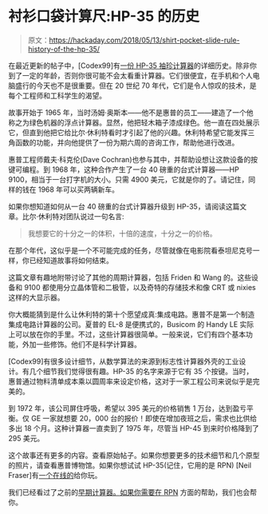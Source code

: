# 衬衫口袋计算尺:HP-35 的历史

> 原文：<https://hackaday.com/2018/05/13/shirt-pocket-slide-rule-history-of-the-hp-35/>

在最近更新的帖子中，[Codex99]有[一份 HP-35 袖珍计算器](http://codex99.com/design/the-hp35.html)的详细历史。除非你到了一定的年龄，否则你很可能不会太看重计算器。它们很便宜，在手机和个人电脑盛行的今天也不是很重要。但在 20 世纪 70 年代，它们是令人惊叹的技术，是每个工程师和工科学生的渴望。

故事开始于 1965 年，当时汤姆·奥斯本——他不是惠普的员工——建造了一个他称之为绿色机器的浮点计算器。显然，他把轻木箱子漆成绿色。他一直在四处展示它，但直到他把它给比尔·休利特看时才引起了他的兴趣。休利特希望它能发挥三角函数的功能，并向他提供了一份为期六周的咨询工作，帮助他进行改进。

惠普工程师戴夫·科克伦(Dave Cochran)也参与其中，并帮助设想让这款设备的按键可编程。到 1968 年，这种合作产生了一台 40 磅重的台式计算器——HP 9100，相当于一台打字机的大小。只需 4900 美元，它就是你的了。请记住，同样的钱在 1968 年可以买两辆新车。

如果你想知道如何从一台 40 磅重的台式计算器升级到 HP-35，请阅读这篇文章。比尔·休利特对团队说过一句名言:

> 我想要它的十分之一的体积，十倍的速度，十分之一的价格。

在那个年代，这似乎是一个不可能完成的任务，尽管就像在电影院看泰坦尼克号一样，你已经知道故事将如何结束。

这篇文章有趣地附带讨论了其他的周期计算器，包括 Friden 和 Wang 的。这些设备和 9100 都使用分立晶体管和二极管，以及奇特的存储技术和像 CRT 或 nixies 这样的大显示器。

你大概能猜到是什么让休利特的第十个愿望成真:集成电路。惠普不是第一个制造集成电路计算器的公司。夏普的 EL-8 是便携式的，Busicom 的 Handy LE 实际上可以放在你的手里。不过，这些计算器很简单。一般来说，它们有四个基本功能，外加一些修饰。他们不是科学计算器。

[Codex99]有很多设计细节，从数学算法的来源到标志性计算器外壳的工业设计。有几个细节我们觉得很有趣。HP-35 的名字来源于它有 35 个按键。当时，惠普通过物料清单成本乘以圆周率来设定价格，这对于一家工程公司来说似乎是完美的。

到 1972 年，该公司屏住呼吸，希望以 395 美元的价格销售 1 万台，达到盈亏平衡。仅 GE 一家就想要 20，000 台的报价！即使在增加夜班之后，需求也比供给多出 18 个月。这种计算器一直卖到了 1975 年，尽管当 HP-45 到来时价格降到了 295 美元。

这个故事还有更多的内容。查看原始帖子。如果你想要更多的技术细节和几个原型的照片，请查看惠普博物馆。如果你想试试 HP-35(记住，它用的是 RPN) [Neil Fraser]有[一个在线的](https://neil.fraser.name/software/hp-35/)给你玩。

我们已经看过了之前的[早期计算器。如果你需要](https://hackaday.com/2017/11/27/the-flight-that-made-the-calculator-and-changed-the-world/)[在 RPN](https://hackaday.com/2017/10/24/reverse-polish-notation-and-its-mildly-confusing-elegance/) 方面的帮助，我们也会帮你。